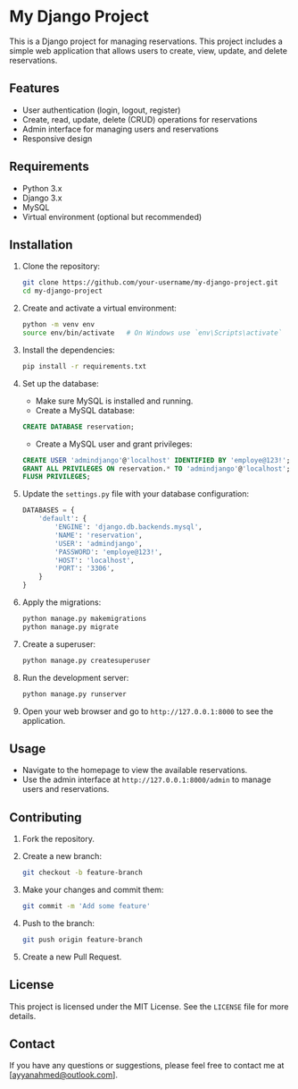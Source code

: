 # My Django Project

This is a Django project for managing reservations. This project includes a simple web application that allows users to create, view, update, and delete reservations.

## Features

- User authentication (login, logout, register)
- Create, read, update, delete (CRUD) operations for reservations
- Admin interface for managing users and reservations
- Responsive design

## Requirements

- Python 3.x
- Django 3.x
- MySQL
- Virtual environment (optional but recommended)

## Installation

1. Clone the repository:

    ```bash
    git clone https://github.com/your-username/my-django-project.git
    cd my-django-project
    ```

2. Create and activate a virtual environment:

    ```bash
    python -m venv env
    source env/bin/activate   # On Windows use `env\Scripts\activate`
    ```

3. Install the dependencies:

    ```bash
    pip install -r requirements.txt
    ```

4. Set up the database:

    - Make sure MySQL is installed and running.
    - Create a MySQL database:

    ```sql
    CREATE DATABASE reservation;
    ```

    - Create a MySQL user and grant privileges:

    ```sql
    CREATE USER 'admindjango'@'localhost' IDENTIFIED BY 'employe@123!';
    GRANT ALL PRIVILEGES ON reservation.* TO 'admindjango'@'localhost';
    FLUSH PRIVILEGES;
    ```

5. Update the `settings.py` file with your database configuration:

    ```python
    DATABASES = {
        'default': {
            'ENGINE': 'django.db.backends.mysql',
            'NAME': 'reservation',
            'USER': 'admindjango',
            'PASSWORD': 'employe@123!',
            'HOST': 'localhost',
            'PORT': '3306',
        }
    }
    ```

6. Apply the migrations:

    ```bash
    python manage.py makemigrations
    python manage.py migrate
    ```

7. Create a superuser:

    ```bash
    python manage.py createsuperuser
    ```

8. Run the development server:

    ```bash
    python manage.py runserver
    ```

9. Open your web browser and go to `http://127.0.0.1:8000` to see the application.

## Usage

- Navigate to the homepage to view the available reservations.
- Use the admin interface at `http://127.0.0.1:8000/admin` to manage users and reservations.

## Contributing

1. Fork the repository.
2. Create a new branch:

    ```bash
    git checkout -b feature-branch
    ```

3. Make your changes and commit them:

    ```bash
    git commit -m 'Add some feature'
    ```

4. Push to the branch:

    ```bash
    git push origin feature-branch
    ```

5. Create a new Pull Request.

## License

This project is licensed under the MIT License. See the `LICENSE` file for more details.

## Contact

If you have any questions or suggestions, please feel free to contact me at [ayyanahmed@outlook.com].
